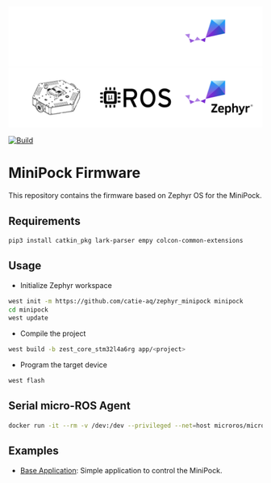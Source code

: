 ![banner](imgs/MiniPock_banner_dark_theme.png#gh-dark-mode-only)
![banner](imgs/MiniPock_banner_light_theme.png#gh-light-mode-only)

[![Build](https://github.com/catie-aq/minipock_zephyr-demo/actions/workflows/build.yaml/badge.svg)](https://github.com/catie-aq/minipock_zephyr-demo/actions/workflows/build.yaml)

# MiniPock Firmware

This repository contains the firmware based on Zephyr OS for the MiniPock.

## Requirements

```bash
pip3 install catkin_pkg lark-parser empy colcon-common-extensions
```

## Usage

- Initialize Zephyr workspace
```bash
west init -m https://github.com/catie-aq/zephyr_minipock minipock
cd minipock
west update
```

- Compile the project
```bash
west build -b zest_core_stm32l4a6rg app/<project>
```

- Program the target device
```bash
west flash
```

## Serial micro-ROS Agent

```bash
docker run -it --rm -v /dev:/dev --privileged --net=host microros/micro-ros-agent:humble serial --dev /dev/ttyUSB[X] -v6
```

## Examples
- [Base Application](app/base_application): Simple application to control the MiniPock.
